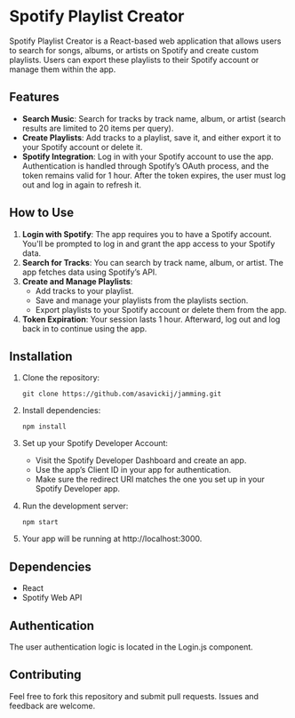 # Spotify Playlist Creator

 Spotify Playlist Creator is a React-based web application that allows users to search for songs, albums, or artists on Spotify and create custom playlists. Users can export these playlists to their Spotify account or manage them within the app.

## Features

- **Search Music**: Search for tracks by track name, album, or artist (search results are limited to 20 items per query).
- **Create Playlists**: Add tracks to a playlist, save it, and either export it to your Spotify account or delete it.
- **Spotify Integration**: Log in with your Spotify account to use the app. Authentication is handled through Spotify’s OAuth process, and the token remains valid for 1 hour. After the token expires, the user must log out and log in again to refresh it.


## How to Use

1. **Login with Spotify**: The app requires you to have a Spotify account. You'll be prompted to log in and grant the app access to your Spotify data.
2. **Search for Tracks**: You can search by track name, album, or artist. The app fetches data using Spotify’s API.
3. **Create and Manage Playlists**:
    - Add tracks to your playlist.
    - Save and manage your playlists from the playlists section.
    - Export playlists to your Spotify account or delete them from the app.
4. **Token Expiration**: Your session lasts 1 hour. Afterward, log out and log back in to continue using the app.

## Installation

1. Clone the repository:
   
   `git clone https://github.com/asavickij/jamming.git`


2. Install dependencies:

   `npm install`

3. Set up your Spotify Developer Account:

    - Visit the Spotify Developer Dashboard and create an app.
    - Use the app’s Client ID in your app for authentication.
    - Make sure the redirect URI matches the one you set up in your Spotify Developer app.

4. Run the development server:

   `npm start`

5. Your app will be running at http://localhost:3000.

## Dependencies

- React
- Spotify Web API

## Authentication

 The user authentication logic is located in the Login.js component.
  
## Contributing
    
 Feel free to fork this repository and submit pull requests. Issues and feedback are welcome.

